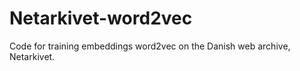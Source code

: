 # Netarkivet-word2vec
Code for training embeddings word2vec on the Danish web archive, Netarkivet. 

